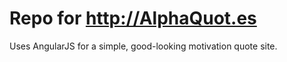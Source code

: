 Repo for http://AlphaQuot.es
===========
Uses AngularJS for a simple, good-looking motivation quote site.
